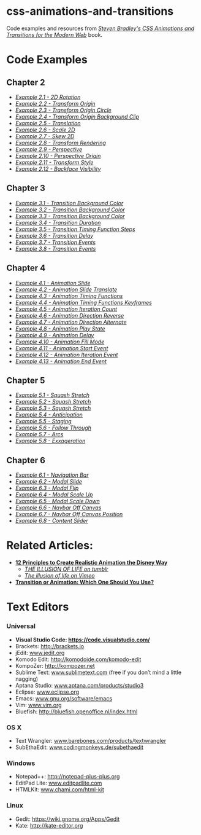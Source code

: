 # css-animations-and-transitions
Code examples and resources from [*Steven Bradley's CSS Animations and Transitions for the Modern Web*](https://www.peachpit.com/store/css-animations-and-transitions-for-the-modern-web-9780133980509?w_ptgrevartcl=Transition+or+Animation%3a+Which+One+Should+You+Use%3f_2300569) book.

# Code Examples #

## Chapter 2 ##

* [*Example 2.1 - 2D Rotation*](https://jellypuff.github.io/css-animations-and-transitions/CH02Examples/example%202.1%20rotation%202d.html)
* [*Example 2.2 - Transform Origin*](https://jellypuff.github.io/css-animations-and-transitions/CH02Examples/example%202.2%20transform-origin.html)
* [*Example 2.3 - Transform Origin Circle*](https://jellypuff.github.io/css-animations-and-transitions/CH02Examples/example%202.3%20transform-origin%20circle.html)
* [*Example 2.4 - Transform Origin Background Clip*](https://jellypuff.github.io/css-animations-and-transitions/CH02Examples/example%202.4%20transform-origin%20background-clip.html)
* [*Example 2.5 - Translation*](https://jellypuff.github.io/css-animations-and-transitions/CH02Examples/example%202.5%20translation.html)
* [*Example 2.6 - Scale 2D*](https://jellypuff.github.io/css-animations-and-transitions/CH02Examples/example%202.6%20scale%202d.html)
* [*Example 2.7 - Skew 2D*](https://jellypuff.github.io/css-animations-and-transitions/CH02Examples/example%202.7%20skew%202d.html)
* [*Example 2.8 - Transform Rendering*](https://jellypuff.github.io/css-animations-and-transitions/CH02Examples/example%202.8%20transform%20rendering.html)
* [*Example 2.9 - Perspective*](https://jellypuff.github.io/css-animations-and-transitions/CH02Examples/example%202.9%20perspective.html)
* [*Example 2.10 - Perspective Origin*](https://jellypuff.github.io/css-animations-and-transitions/CH02Examples/example%202.10%20perspective-origin.html)
* [*Example 2.11 - Transform Style*](https://jellypuff.github.io/css-animations-and-transitions/CH02Examples/example%202.11%20transform-style.html)
* [*Example 2.12 - Backface Visibility*](https://jellypuff.github.io/css-animations-and-transitions/CH02Examples/example%202.12%20backface-visibility.html)


## Chapter 3 ##

* [*Example 3.1 - Transition Background Color*](https://jellypuff.github.io/css-animations-and-transitions/CH03Examples/example-3.1-transition-background-color.html)
* [*Example 3.2 - Transition Background Color*](https://jellypuff.github.io/css-animations-and-transitions/CH03Examples/example-3.2-transition-background-color.html)
* [*Example 3.3 - Transition Background Color*](https://jellypuff.github.io/css-animations-and-transitions/CH03Examples/example-3.3-transition-background-color.html)
* [*Example 3.4 - Transition Duration*](https://jellypuff.github.io/css-animations-and-transitions/CH03Examples/example-3.4-transition-duration.html)
* [*Example 3.5 - Transition Timing Function Steps*](https://jellypuff.github.io/css-animations-and-transitions/CH03Examples/example-3.5-transition-timing-function-steps.html)
* [*Example 3.6 - Transition Delay*](https://jellypuff.github.io/css-animations-and-transitions/CH03Examples/example-3.6-transition-delay.html)
* [*Example 3.7 - Transition Events*](https://jellypuff.github.io/css-animations-and-transitions/CH03Examples/example-3.7-transition-events.html)
* [*Example 3.8 - Transition Events*](https://jellypuff.github.io/css-animations-and-transitions/CH03Examples/example-3.8-transition-events.html)

## Chapter 4 ##

* [*Example 4.1 - Animation Slide*](https://jellypuff.github.io/css-animations-and-transitions/CH04Examples/example-4.1-animation-slide.html)
* [*Example 4.2 - Animation Slide Translate*](https://jellypuff.github.io/css-animations-and-transitions/CH04Examples/example-4.2-animation-slide-translate.html)
* [*Example 4.3 - Animation Timing Functions*](https://jellypuff.github.io/css-animations-and-transitions/CH04Examples/example-4.3-animation-timing-functions.html)
* [*Example 4.4 - Animation Timing Functions Keyframes*](https://jellypuff.github.io/css-animations-and-transitions/CH04Examples/example-4.4-animation-timing-functions-keyframes.html)
* [*Example 4.5 - Animation Iteration Count*](https://jellypuff.github.io/css-animations-and-transitions/CH04Examples/example-4.5-animation-iteration-count.html)
* [*Example 4.6 - Animation Direction Reverse*](https://jellypuff.github.io/css-animations-and-transitions/CH04Examples/example-4.6-animation-direction-reverse.html)
* [*Example 4.7 - Animation Direction Alternate*](https://jellypuff.github.io/css-animations-and-transitions/CH04Examples/example-4.7-animation-direction-alternate.html)
* [*Example 4.8 - Animation Play State*](https://jellypuff.github.io/css-animations-and-transitions/CH04Examples/example-4.8-animation-play-state.html)
* [*Example 4.9 - Animation Delay*](https://jellypuff.github.io/css-animations-and-transitions/CH04Examples/example-4.9-animation-delay.html)
* [*Example 4.10 - Animation Fill Mode*](https://jellypuff.github.io/css-animations-and-transitions/CH04Examples/example-4.10-animation-fill-mode.html)
* [*Example 4.11 - Animation Start Event*](https://jellypuff.github.io/css-animations-and-transitions/CH04Examples/example-4.11-animation-start-event.html)
* [*Example 4.12 - Animation Iteration Event*](https://jellypuff.github.io/css-animations-and-transitions/CH04Examples/example-4.12-animation-iteration-event.html)
* [*Example 4.13 - Animation End Event*](https://jellypuff.github.io/css-animations-and-transitions/CH04Examples/example-4.13-animation-end-event.html)

## Chapter 5 ##
 
* [*Example 5.1 - Squash Stretch*](https://jellypuff.github.io/css-animations-and-transitions/CH05Examples/example-5.1-squash-stretch.html)
* [*Example 5.2 - Squash Stretch*](https://jellypuff.github.io/css-animations-and-transitions/CH05Examples/example-5.2-squash-stretch.html)
* [*Example 5.3 - Squash Stretch*](https://jellypuff.github.io/css-animations-and-transitions/CH05Examples/example-5.3-squash-stretch.html)
* [*Example 5.4 - Anticipation*](https://jellypuff.github.io/css-animations-and-transitions/CH05Examples/example-5.4-anticipation.html)
* [*Example 5.5 - Staging*](https://jellypuff.github.io/css-animations-and-transitions/CH05Examples/example-5.5-staging.html)
* [*Example 5.6 - Follow Through*](https://jellypuff.github.io/css-animations-and-transitions/CH05Examples/example-5.6-follow-through.html)
* [*Example 5.7 - Arcs*](https://jellypuff.github.io/css-animations-and-transitions/CH05Examples/example-5.7-arcs.html)
* [*Example 5.8 - Exxageration*](https://jellypuff.github.io/css-animations-and-transitions/CH05Examples/example-5.8-exaggeration.html)
 
## Chapter 6 ##

* [*Example 6.1 - Navigation Bar*](https://jellypuff.github.io/css-animations-and-transitions/CH06Examples/example-6.1-navigation-bar.html)
* [*Example 6.2 - Modal Slide*](https://jellypuff.github.io/css-animations-and-transitions/CH06Examples/example-6.2-modal-slide.html)
* [*Example 6.3 - Modal Flip*](https://jellypuff.github.io/css-animations-and-transitions/CH06Examples/example-6.3-modal-flip.html)
* [*Example 6.4 - Modal Scale Up*](https://jellypuff.github.io/css-animations-and-transitions/CH06Examples/example-6.4-modal-scale-up.html)
* [*Example 6.5 - Modal Scale Down*](https://jellypuff.github.io/css-animations-and-transitions/CH06Examples/example-6.5-modal-scale-down.html)
* [*Example 6.6 - Navbar Off Canvas*](https://jellypuff.github.io/css-animations-and-transitions/CH06Examples/example-6.6-navbar-off-canvas.html)
* [*Example 6.7 - Navbar Off Canvas Position*](https://jellypuff.github.io/css-animations-and-transitions/CH06Examples/example-6.7-navbar-off-canvas-position.html)
* [*Example 6.8 - Content Slider*](https://jellypuff.github.io/css-animations-and-transitions/CH06Examples/example-6.8-content-slider.html)


# Related Articles: #
* [**12 Principles to Create Realistic Animation the Disney Way**](https://www.peachpit.com/articles/article.aspx?p=2270973)
  * [*THE ILLUSION OF LIFE on tumblr*](https://the12principles.tumblr.com/)
  * [*The illusion of life on Vimeo*](https://vimeo.com/93206523)
* [**Transition or Animation: Which One Should You Use?**](https://www.peachpit.com/articles/article.aspx?p=2300569)


# Text Editors #

### Universal ###
* **Visual Studio Code: https://code.visualstudio.com/**
* Brackets: http://brackets.io 
* jEdit: www.jedit.org 
* Komodo Edit: http://komodoide.com/komodo-edit 
* KompoZer: http://kompozer.net 
* Sublime Text: www.sublimetext.com (free if you don’t mind a little nagging) 
* Aptana Studio: www.aptana.com/products/studio3 
* Eclipse: www.eclipse.org 
* Emacs: www.gnu.org/software/emacs 
* Vim: www.vim.org 
* Bluefish: http://bluefish.openoffice.nl/index.html 

### OS X ###
* Text Wrangler: www.barebones.com/products/textwrangler 
* SubEthaEdit: www.codingmonkeys.de/subethaedit 
 
### Windows ###
* Notepad++: http://notepad-plus-plus.org 
* EditPad Lite: www.editpadlite.com 
* HTMLKit: www.chami.com/html-kit
 
### Linux ###
* Gedit: https://wiki.gnome.org/Apps/Gedit
* Kate: http://kate-editor.org
